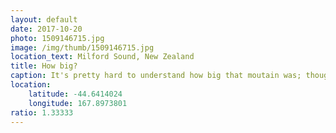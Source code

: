 ```yaml
---
layout: default
date: 2017-10-20
photo: 1509146715.jpg
image: /img/thumb/1509146715.jpg
location_text: Milford Sound, New Zealand
title: How big?
caption: It's pretty hard to understand how big that moutain was; though it was tall enough to be above the cloud and the waterfalls to look ridiculously small.
location:
    latitude: -44.6414024
    longitude: 167.8973801
ratio: 1.33333
---
```

